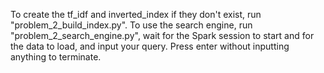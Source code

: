 To create the tf_idf and inverted_index if they don't exist, run "problem_2_build_index.py".
To use the search engine, run "problem_2_search_engine.py", wait for the Spark session to start and for the data to load, and input your query. Press enter without inputting anything to terminate.
